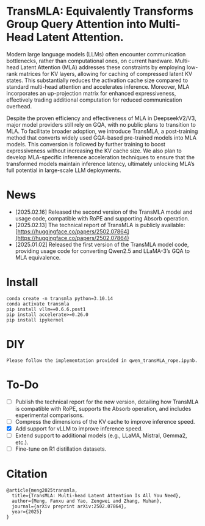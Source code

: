 # TransMLA: Equivalently Transforms Group Query Attention into Multi-Head Latent Attention.

Modern large language models (LLMs) often encounter communication bottlenecks, rather than computational ones, on current hardware. Multi-head Latent Attention (MLA) addresses these constraints by employing low-rank matrices for KV layers, allowing for caching of compressed latent KV states. This substantially reduces the activation cache size compared to standard multi-head attention and accelerates inference. Moreover, MLA incorporates an up-projection matrix for enhanced expressiveness, effectively trading additional computation for reduced communication overhead.

Despite the proven efficiency and effectiveness of MLA in DeepseekV2/V3, major model providers still rely on GQA, with no public plans to transition to MLA. To facilitate broader adoption, we introduce TransMLA, a post-training method that converts widely used GQA-based pre-trained models into MLA models. This conversion is followed by further training to boost expressiveness without increasing the KV cache size. We also plan to develop MLA-specific inference acceleration techniques to ensure that the transformed models maintain inference latency, ultimately unlocking MLA’s full potential in large-scale LLM deployments.

# News

- [2025.02.16] Released the second version of the TransMLA model and usage code, compatible with RoPE and supporting Absorb operation.
- [2025.02.13] The technical report of TransMLA is publicly available: [https://huggingface.co/papers/2502.07864](https://huggingface.co/papers/2502.07864)
- [2025.01.02] Released the first version of the TransMLA model code, providing usage code for converting Qwen2.5 and LLaMA-3’s GQA to MLA equivalence.

# Install
```
conda create -n transmla python=3.10.14
conda activate transmla
pip install vllm==0.6.6.post1
pip install accelerate>=0.26.0
pip install ipykernel
```

# DIY
```
Please follow the implementation provided in qwen_transMLA_rope.ipynb.
```

# To-Do
- [ ] Publish the technical report for the new version, detailing how TransMLA is compatible with RoPE, supports the Absorb operation, and includes experimental comparisons.
- [ ] Compress the dimensions of the KV cache to improve inference speed.
- [x] Add support for vLLM to improve inference speed.
- [ ] Extend support to additional models (e.g., LLaMA, Mistral, Gemma2, etc.).
- [ ] Fine-tune on R1 distillation datasets.

# Citation
```
@article{meng2025transmla,
  title={TransMLA: Multi-head Latent Attention Is All You Need},
  author={Meng, Fanxu and Yao, Zengwei and Zhang, Muhan},
  journal={arXiv preprint arXiv:2502.07864},
  year={2025}
}
```
